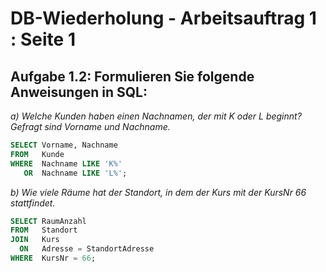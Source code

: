 # DB-Wiederholung - Arbeitsauftrag 1 : Seite 1

## Aufgabe 1.2: Formulieren Sie folgende Anweisungen in SQL:

*a) Welche Kunden haben einen Nachnamen, der mit K oder L beginnt? Gefragt sind Vorname und Nachname.*

```sql
SELECT Vorname, Nachname
FROM   Kunde
WHERE  Nachname LIKE 'K%' 
   OR  Nachname LIKE 'L%';
```

*b) Wie viele Räume hat der Standort, in dem der Kurs mit der KursNr 66 stattfindet.*

```sql
SELECT RaumAnzahl
FROM   Standort
JOIN   Kurs
  ON   Adresse = StandortAdresse
WHERE  KursNr = 66;
```
